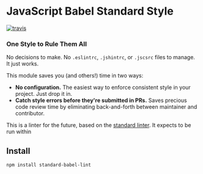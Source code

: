 # JavaScript Babel Standard Style
[![travis][travis-image]][travis-url]

[travis-image]: https://travis-ci.org/standard-babel-lint/standard-babel-lint.svg?branch=master
[travis-url]: https://travis-ci.org/standard-babel-lint/standard-babel-lint
[npm-image]: https://img.shields.io/npm/v/standard.svg?style=flat
[npm-url]: https://npmjs.org/package/standard
[downloads-image]: https://img.shields.io/npm/dm/standard.svg?style=flat
[downloads-url]: https://npmjs.org/package/standard

### One Style to Rule Them All

No decisions to make. No `.eslintrc`, `.jshintrc`, or `.jscsrc` files to manage. It just
works.

This module saves you (and others!) time in two ways:

- **No configuration.** The easiest way to enforce consistent style in your project. Just
  drop it in.
- **Catch style errors before they're submitted in PRs.** Saves precious code review time
  by eliminating back-and-forth between maintainer and contributor.

This is a linter for the future, based on the [standard linter]. It expects to be run within 

[standard linter]: https://github.com/feross/standard

## Install

```bash
npm install standard-babel-lint
```
